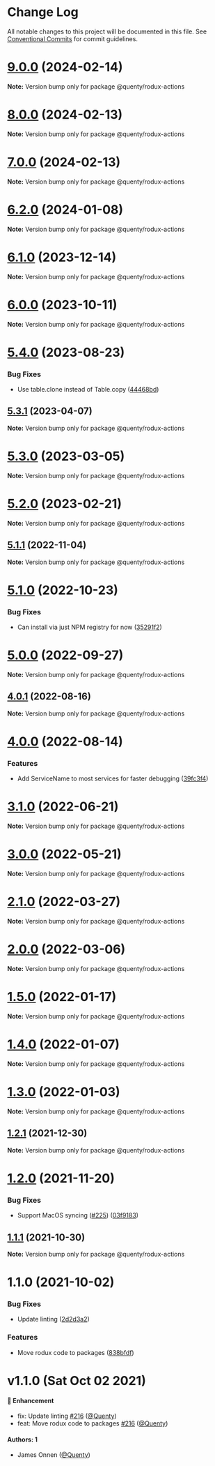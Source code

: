 # Change Log

All notable changes to this project will be documented in this file.
See [Conventional Commits](https://conventionalcommits.org) for commit guidelines.

# [9.0.0](https://github.com/Quenty/NevermoreEngine/compare/@quenty/rodux-actions@8.0.0...@quenty/rodux-actions@9.0.0) (2024-02-14)

**Note:** Version bump only for package @quenty/rodux-actions





# [8.0.0](https://github.com/Quenty/NevermoreEngine/compare/@quenty/rodux-actions@7.0.0...@quenty/rodux-actions@8.0.0) (2024-02-13)

**Note:** Version bump only for package @quenty/rodux-actions





# [7.0.0](https://github.com/Quenty/NevermoreEngine/compare/@quenty/rodux-actions@6.2.0...@quenty/rodux-actions@7.0.0) (2024-02-13)

**Note:** Version bump only for package @quenty/rodux-actions





# [6.2.0](https://github.com/Quenty/NevermoreEngine/compare/@quenty/rodux-actions@6.1.0...@quenty/rodux-actions@6.2.0) (2024-01-08)

**Note:** Version bump only for package @quenty/rodux-actions





# [6.1.0](https://github.com/Quenty/NevermoreEngine/compare/@quenty/rodux-actions@6.0.0...@quenty/rodux-actions@6.1.0) (2023-12-14)

**Note:** Version bump only for package @quenty/rodux-actions





# [6.0.0](https://github.com/Quenty/NevermoreEngine/compare/@quenty/rodux-actions@5.4.0...@quenty/rodux-actions@6.0.0) (2023-10-11)

**Note:** Version bump only for package @quenty/rodux-actions





# [5.4.0](https://github.com/Quenty/NevermoreEngine/compare/@quenty/rodux-actions@5.3.1...@quenty/rodux-actions@5.4.0) (2023-08-23)


### Bug Fixes

* Use table.clone instead of Table.copy ([44468bd](https://github.com/Quenty/NevermoreEngine/commit/44468bda58a95b5a17c5998807231124d2a55187))





## [5.3.1](https://github.com/Quenty/NevermoreEngine/compare/@quenty/rodux-actions@5.3.0...@quenty/rodux-actions@5.3.1) (2023-04-07)

**Note:** Version bump only for package @quenty/rodux-actions





# [5.3.0](https://github.com/Quenty/NevermoreEngine/compare/@quenty/rodux-actions@5.2.0...@quenty/rodux-actions@5.3.0) (2023-03-05)

**Note:** Version bump only for package @quenty/rodux-actions





# [5.2.0](https://github.com/Quenty/NevermoreEngine/compare/@quenty/rodux-actions@5.1.1...@quenty/rodux-actions@5.2.0) (2023-02-21)

**Note:** Version bump only for package @quenty/rodux-actions





## [5.1.1](https://github.com/Quenty/NevermoreEngine/compare/@quenty/rodux-actions@5.1.0...@quenty/rodux-actions@5.1.1) (2022-11-04)

**Note:** Version bump only for package @quenty/rodux-actions





# [5.1.0](https://github.com/Quenty/NevermoreEngine/compare/@quenty/rodux-actions@5.0.0...@quenty/rodux-actions@5.1.0) (2022-10-23)


### Bug Fixes

* Can install via just NPM registry for now ([35291f2](https://github.com/Quenty/NevermoreEngine/commit/35291f2aa91d40ec9062b2c79a2ef826d706a795))





# [5.0.0](https://github.com/Quenty/NevermoreEngine/compare/@quenty/rodux-actions@4.0.1...@quenty/rodux-actions@5.0.0) (2022-09-27)

**Note:** Version bump only for package @quenty/rodux-actions





## [4.0.1](https://github.com/Quenty/NevermoreEngine/compare/@quenty/rodux-actions@4.0.0...@quenty/rodux-actions@4.0.1) (2022-08-16)

**Note:** Version bump only for package @quenty/rodux-actions





# [4.0.0](https://github.com/Quenty/NevermoreEngine/compare/@quenty/rodux-actions@3.1.0...@quenty/rodux-actions@4.0.0) (2022-08-14)


### Features

* Add ServiceName to most services for faster debugging ([39fc3f4](https://github.com/Quenty/NevermoreEngine/commit/39fc3f4f2beb92fff49b2264424e07af7907324e))





# [3.1.0](https://github.com/Quenty/NevermoreEngine/compare/@quenty/rodux-actions@3.0.0...@quenty/rodux-actions@3.1.0) (2022-06-21)

**Note:** Version bump only for package @quenty/rodux-actions





# [3.0.0](https://github.com/Quenty/NevermoreEngine/compare/@quenty/rodux-actions@2.1.0...@quenty/rodux-actions@3.0.0) (2022-05-21)

**Note:** Version bump only for package @quenty/rodux-actions





# [2.1.0](https://github.com/Quenty/NevermoreEngine/compare/@quenty/rodux-actions@2.0.0...@quenty/rodux-actions@2.1.0) (2022-03-27)

**Note:** Version bump only for package @quenty/rodux-actions





# [2.0.0](https://github.com/Quenty/NevermoreEngine/compare/@quenty/rodux-actions@1.5.0...@quenty/rodux-actions@2.0.0) (2022-03-06)

**Note:** Version bump only for package @quenty/rodux-actions





# [1.5.0](https://github.com/Quenty/NevermoreEngine/compare/@quenty/rodux-actions@1.4.0...@quenty/rodux-actions@1.5.0) (2022-01-17)

**Note:** Version bump only for package @quenty/rodux-actions





# [1.4.0](https://github.com/Quenty/NevermoreEngine/compare/@quenty/rodux-actions@1.3.0...@quenty/rodux-actions@1.4.0) (2022-01-07)

**Note:** Version bump only for package @quenty/rodux-actions





# [1.3.0](https://github.com/Quenty/NevermoreEngine/compare/@quenty/rodux-actions@1.2.1...@quenty/rodux-actions@1.3.0) (2022-01-03)

**Note:** Version bump only for package @quenty/rodux-actions





## [1.2.1](https://github.com/Quenty/NevermoreEngine/compare/@quenty/rodux-actions@1.2.0...@quenty/rodux-actions@1.2.1) (2021-12-30)

**Note:** Version bump only for package @quenty/rodux-actions





# [1.2.0](https://github.com/Quenty/NevermoreEngine/compare/@quenty/rodux-actions@1.1.1...@quenty/rodux-actions@1.2.0) (2021-11-20)


### Bug Fixes

* Support MacOS syncing ([#225](https://github.com/Quenty/NevermoreEngine/issues/225)) ([03f9183](https://github.com/Quenty/NevermoreEngine/commit/03f918392c6a5bdd33f8a17c38de371d1e06c67a))





## [1.1.1](https://github.com/Quenty/NevermoreEngine/compare/@quenty/rodux-actions@1.1.0...@quenty/rodux-actions@1.1.1) (2021-10-30)

**Note:** Version bump only for package @quenty/rodux-actions





# 1.1.0 (2021-10-02)


### Bug Fixes

* Update linting ([2d2d3a2](https://github.com/Quenty/NevermoreEngine/commit/2d2d3a22ecebe84ed1334eb997118418ce4f00d5))


### Features

* Move rodux code to packages ([838bfdf](https://github.com/Quenty/NevermoreEngine/commit/838bfdfe78884a46218cc0ce1acd03ffdfca41eb))





# v1.1.0 (Sat Oct 02 2021)

#### 🚀 Enhancement

- fix: Update linting [#216](https://github.com/Quenty/NevermoreEngine/pull/216) ([@Quenty](https://github.com/Quenty))
- feat: Move rodux code to packages [#216](https://github.com/Quenty/NevermoreEngine/pull/216) ([@Quenty](https://github.com/Quenty))

#### Authors: 1

- James Onnen ([@Quenty](https://github.com/Quenty))
